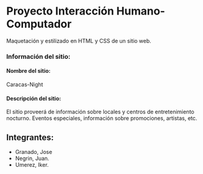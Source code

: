# Proyecto Interacción Humano-Computador

Maquetación y estilizado en HTML y CSS de un sitio web.

### Información del sitio:

#### Nombre del sitio:

Caracas-Night

#### Descripción del sitio:

El sitio proveerá de información sobre locales y centros de entretenimiento nocturno. Eventos especiales, información sobre promociones, artistas, etc.

## Integrantes:

* Granado, Jose
* Negrin, Juan.
* Umerez, Iker.
